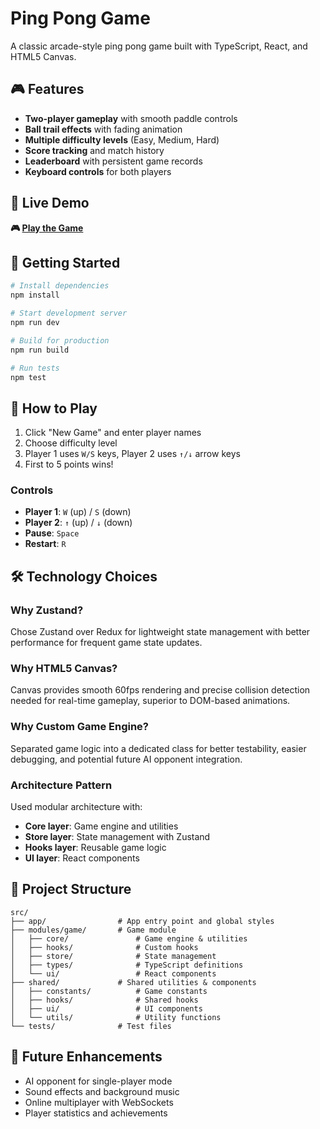 # Ping Pong Game

A classic arcade-style ping pong game built with TypeScript, React, and HTML5 Canvas.

## 🎮 Features

- **Two-player gameplay** with smooth paddle controls
- **Ball trail effects** with fading animation
- **Multiple difficulty levels** (Easy, Medium, Hard)
- **Score tracking** and match history
- **Leaderboard** with persistent game records
- **Keyboard controls** for both players

## 🚀 Live Demo

**🎮 [Play the Game](https://busyginartem.github.io/ping-pong-game)**

## 🚀 Getting Started

```bash
# Install dependencies
npm install

# Start development server
npm run dev

# Build for production
npm run build

# Run tests
npm test
```

## 🎯 How to Play

1. Click "New Game" and enter player names
2. Choose difficulty level
3. Player 1 uses `W/S` keys, Player 2 uses `↑/↓` arrow keys
4. First to 5 points wins!

### Controls

- **Player 1**: `W` (up) / `S` (down)
- **Player 2**: `↑` (up) / `↓` (down)
- **Pause**: `Space`
- **Restart**: `R`

## 🛠️ Technology Choices

### Why Zustand?

Chose Zustand over Redux for lightweight state management with better performance for frequent game state updates.

### Why HTML5 Canvas?

Canvas provides smooth 60fps rendering and precise collision detection needed for real-time gameplay, superior to DOM-based animations.

### Why Custom Game Engine?

Separated game logic into a dedicated class for better testability, easier debugging, and potential future AI opponent integration.

### Architecture Pattern

Used modular architecture with:

- **Core layer**: Game engine and utilities
- **Store layer**: State management with Zustand
- **Hooks layer**: Reusable game logic
- **UI layer**: React components

## 📁 Project Structure

```
src/
├── app/                # App entry point and global styles
├── modules/game/       # Game module
│   ├── core/               # Game engine & utilities
│   ├── hooks/              # Custom hooks
│   ├── store/              # State management
│   ├── types/              # TypeScript definitions
│   └── ui/                 # React components
├── shared/             # Shared utilities & components
│   ├── constants/          # Game constants
│   ├── hooks/              # Shared hooks
│   ├── ui/                 # UI components
│   └── utils/              # Utility functions
└── tests/              # Test files
```

## 🔮 Future Enhancements

- AI opponent for single-player mode
- Sound effects and background music
- Online multiplayer with WebSockets
- Player statistics and achievements
